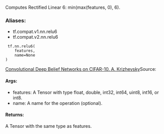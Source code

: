 Computes Rectified Linear 6: min(max(features, 0), 6).
### Aliases:
- tf.compat.v1.nn.relu6
- tf.compat.v2.nn.relu6

```
 tf.nn.relu6(
    features,
    name=None
)
```
[Convolutional Deep Belief Networks on CIFAR-10. A. Krizhevsky](http://www.cs.utoronto.ca/~kriz/conv-cifar10-aug2010.pdf)Source: 

#### Args:
- features: A Tensor with type float, double, int32, int64, uint8, int16, or int8.
- name: A name for the operation (optional).
#### Returns:
A Tensor with the same type as features.
